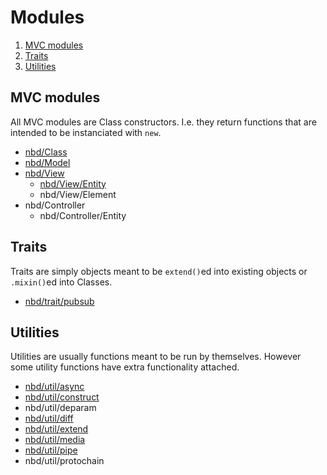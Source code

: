 # Modules

1. [MVC modules](#mvc-modules)
2. [Traits](#traits)
3. [Utilities](#utilities)

## MVC modules

All MVC modules are Class constructors. I.e. they return functions that are intended to be instanciated with `new`.

* [nbd/Class](mvc/Class.md)
* [nbd/Model](mvc/Model.md)
* [nbd/View](mvc/View.md)
  * [nbd/View/Entity](mvc/View/Entity.md)
  * nbd/View/Element
* nbd/Controller
  * nbd/Controller/Entity

## Traits

Traits are simply objects meant to be `extend()`ed into existing objects or `.mixin()`ed into Classes.

* [nbd/trait/pubsub](trait/pubsub.md)

## Utilities

Utilities are usually functions meant to be run by themselves. However some utility functions have extra functionality attached.

* [nbd/util/async](util/async.md)
* [nbd/util/construct](util/construct.md)
* nbd/util/deparam
* [nbd/util/diff](util/diff.md)
* [nbd/util/extend](util/extend.md)
* [nbd/util/media](util/media.md)
* [nbd/util/pipe](util/pipe.md)
* nbd/util/protochain
